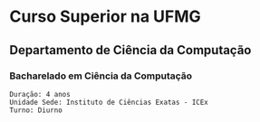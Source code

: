 # Curso Superior na UFMG

## Departamento de Ciência da Computação

### Bacharelado em Ciência da Computação

    Duração: 4 anos
    Unidade Sede: Instituto de Ciências Exatas - ICEx
    Turno: Diurno